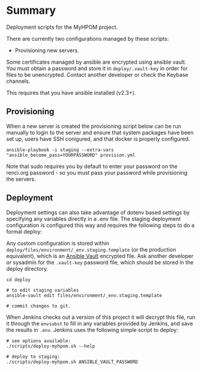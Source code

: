 Summary
=======

Deployment scripts for the MyHPOM project.

There are currently two configurations managed by these scripts:

 * Provisioning new servers.

Some certificates managed by ansible are encrypted using ansible vault. You must
obtain a password and store it in `deploy/.vault-key` in order for files to be
unencrypted. Contact another developer or check the Keybase channels.

This requires that you have ansible installed (v2.3+).

Provisioning
------------

When a new server is created the provisioning script below can be run manually
to login to the server and ensure that system packages have been set up, users
have SSH conigured, and that docker is properly configured.

    ansible-playbook -i staging --extra-vars "ansible_become_pass=YOURPASSWORD" provision.yml

Note that sudo requires you by default to enter your password on the renci.org
password - so you must pass your password while provisioning the servers.

Deployment
----------

Deployment settings can also take advantage of dotenv based settings by
specifying any variables directly in a .env file. The staging deployment
configuration is configured this way and requires the following steps to do a
formal deploy:

Any custom configuration is stored within
`deploy/files/environment/_env.staging.template` (or the production equivalent), which is an
[Ansible Vault](https://docs.ansible.com/ansible/2.4/vault.html) encrypted file. Ask another developer or
sysadmin for the `.vault-key` password file, which should be stored in the deploy directory.

```shell
cd deploy

# to edit staging variables
ansible-vault edit files/environment/_env.staging.template

# commit changes to git.
```

When Jenkins checks out a version of this project it will decrypt this file,
run it through the `envsubst` to fill in any variables provided by Jenkins, and
save the results in `.env`. Jenkins uses the following simple script to deploy:

```shell
# see options available:
./scripts/deploy-myhpom.sh --help

# deploy to staging:
./scripts/deploy-myhpom.sh ANSIBLE_VAULT_PASSWORD
```
